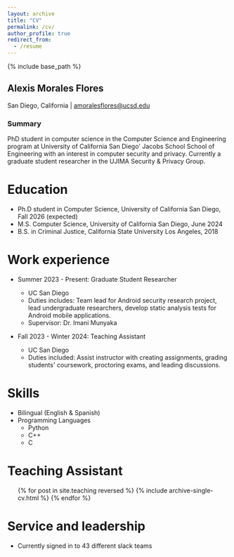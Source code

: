 ```yaml
---
layout: archive
title: "CV"
permalink: /cv/
author_profile: true
redirect_from:
  - /resume
---
```


{% include base_path %}

## Alexis Morales Flores
San Diego, California | amoralesflores@ucsd.edu

### Summary
PhD student in computer science in the Computer Science and Engineering program at University of California San Diego' Jacobs School School of Engineering with an interest in computer security and privacy. Currently a graduate student researcher in the UJIMA Security & Privacy Group.

Education
======
* Ph.D student in Computer Science, University of California San Diego, Fall 2026 (expected)
* M.S. Computer Science, University of California San Diego, June 2024
* B.S. in Criminal Justice, California State University Los Angeles, 2018

Work experience
======
* Summer 2023 - Present: Graduate Student Researcher
  * UC San Diego
  * Duties includes: Team lead for Android security research project, lead undergraduate researchers, develop static analysis tests for Android mobile applications.
  * Supervisor: Dr. Imani Munyaka

* Fall 2023 - Winter 2024: Teaching Assistant
  * UC San Diego
  * Duties included: Assist instructor with creating assignments, grading students' coursework, proctoring exams, and leading discussions.
  
Skills
======
* Bilingual (English & Spanish)
* Programming Languages
  * Python
  * C++
  * C

<!-- Publications
======
  <ul>{% for post in site.publications reversed %}
    {% include archive-single-cv.html %}
  {% endfor %}</ul> -->
  
<!-- Talks
======
  <ul>{% for post in site.talks reversed %}
    {% include archive-single-talk-cv.html  %}
  {% endfor %}</ul> -->
  
Teaching Assistant
======
  <ul>{% for post in site.teaching reversed %}
    {% include archive-single-cv.html %}
  {% endfor %}</ul>
  
Service and leadership
======
* Currently signed in to 43 different slack teams
